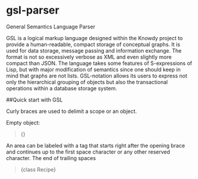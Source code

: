 # gsl-parser
General Semantics Language Parser

GSL is a logical markup language designed within the Knowdy project to provide a human-readable,
compact storage of conceptual graphs. It is used for data storage, message passing and information exchange. The format is not so excessively verbose as XML and even slightly
more   compact   than   JSON. The   language   takes   some
features   of   S-expressions  of   Lisp,   but   with   major
modification of semantics since one should keep in mind
that graphs are not lists. GSL-notation allows its users to express not only the
hierarchical grouping of objects but also the transactional operations within
a database storage system.

##Quick start with GSL

Curly braces are used to delimit a scope or an object.

Empty object:

>{}

An area can be labeled with a tag that starts right after the opening brace
and continues up to the first space character or any other reserved character.
The end of trailing spaces

>{class Recipe}


